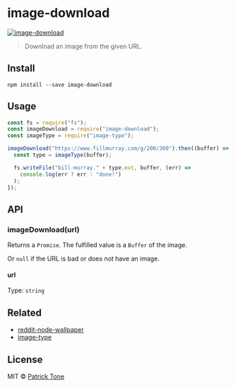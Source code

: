 # image-download

[![image-download](https://github.com/the-pat/image-download/actions/workflows/node.js.yml/badge.svg)](https://github.com/the-pat/image-download/actions/workflows/node.js.yml)

> Download an image from the given URL.

## Install

```
npm install --save image-download
```

## Usage

```js
const fs = require("fs");
const imageDownload = require("image-download");
const imageType = require("image-type");

imageDownload("https://www.fillmurray.com/g/200/300").then((buffer) => {
  const type = imageType(buffer);

  fs.writeFile("bill-murray." + type.ext, buffer, (err) =>
    console.log(err ? err : "done!")
  );
});
```

## API

### imageDownload(url)

Returns a `Promise`. The fulfilled value is a `Buffer` of the image.

Or `null` if the URL is bad or does not have an image.

#### url

Type: `string`

## Related

- [reddit-node-wallpaper](https://github.com/the-pat/reddit-node-wallpaper)
- [image-type](https://github.com/sindresorhus/image-type)

## License

MIT © [Patrick Tone](https://patrickt.one)
